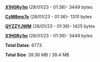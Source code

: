[**X1H0Ry1m**](/data/X1H0Ry1m.txt) (28/01/23 - 01:36)- 3449 bytes

[**CzM8ms7e**](/data/CzM8ms7e.txt) (28/01/23 - 01:36)- 1310 bytes

[**QYZZYJWM**](/data/QYZZYJWM.txt) (28/01/23 - 01:36)- 1425 bytes

[**X1H0Ry1m**](/data/X1H0Ry1m.txt) (28/01/23 - 01:36)- 3449 bytes

**Total Datas**: 6773

**Total Size**: 39.36 MB / 39.4 MB